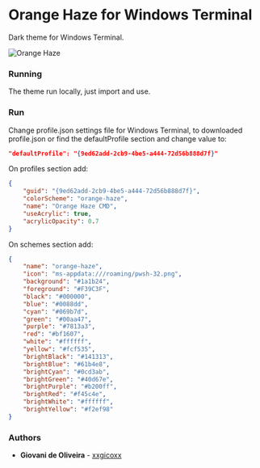 # Orange Haze for Windows Terminal
Dark theme for Windows Terminal.

![Orange Haze](https://i.imgur.com/O4NO9z5.png)

### Running
The theme run locally, just import and use.

### Run
Change profile.json settings file for Windows Terminal, to downloaded profile.json or find the defaultProfile section and change value to:
````json
"defaultProfile": "{9ed62add-2cb9-4be5-a444-72d56b888d7f}"
````

On profiles section add:
````json
{
    "guid": "{9ed62add-2cb9-4be5-a444-72d56b888d7f}",
    "colorScheme": "orange-haze",
    "name": "Orange Haze CMD",
    "useAcrylic": true,
    "acrylicOpacity": 0.7
}
````

On schemes section add:
````json
{
    "name": "orange-haze",
    "icon": "ms-appdata:///roaming/pwsh-32.png",
    "background": "#1a1b24",
    "foreground": "#F39C3F",
    "black": "#000000",
    "blue": "#0088dd",
    "cyan": "#069b7d",
    "green": "#00aa47",
    "purple": "#7813a3",
    "red": "#bf1607",
    "white": "#ffffff",
    "yellow": "#fcf535",
    "brightBlack": "#141313",
    "brightBlue": "#61b4e8",
    "brightCyan": "#0cd3ab",
    "brightGreen": "#40d67e",
    "brightPurple": "#b200ff",
    "brightRed": "#f45c4e",
    "brightWhite": "#ffffff",
    "brightYellow": "#f2ef98"
}
````

### Authors
* **Giovani de Oliveira** - [xxgicoxx](https://github.com/xxgicoxx)